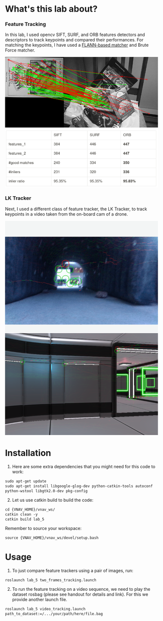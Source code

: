 # What's this lab about?

### Feature Tracking

In this lab, I used opencv SIFT, SURF, and ORB features detectors and descriptors to track keypoints and compared their performances. For matching the keypoints, I have used a [FLANN-based matcher](https://docs.opencv.org/3.4/d5/d6f/tutorial_feature_flann_matcher.html) and Brute Force matcher.

![Alt text](../matching.png)
![Alt text](../performances.png)

### LK Tracker

Next, I used a different class of feature tracker, the LK Tracker, to track keypoints in a video taken from the on-board cam of a drone.

![Alt text](../tunnel.png)
![Alt text](../race.png)


# Installation

1. Here are some extra dependencies that you might need for this code to work:

```
sudo apt-get update
sudo apt-get install libgoogle-glog-dev python-catkin-tools autoconf python-wstool libgtk2.0-dev pkg-config
```
2. Let us use catkin build to build the code:
```
cd {VNAV_HOME}/vnav_ws/
catkin clean -y
catkin build lab_5
```

Remember to source your workspace:
```
source {VNAV_HOME}/vnav_ws/devel/setup.bash
```

# Usage

1. To just compare feature trackers using a pair of images, run:
```
roslaunch lab_5 two_frames_tracking.launch
```

2. To run the feature tracking on a video sequence, we need to play the dataset rosbag (please see handout for details and link).
For this we provide another launch file.
```
roslaunch lab_5 video_tracking.launch path_to_dataset:=/.../your/path/here/file.bag
```


